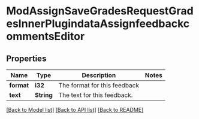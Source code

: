 # ModAssignSaveGradesRequestGradesInnerPlugindataAssignfeedbackcommentsEditor

## Properties

Name | Type | Description | Notes
------------ | ------------- | ------------- | -------------
**format** | **i32** | The format for this feedback | 
**text** | **String** | The text for this feedback. | 

[[Back to Model list]](../README.md#documentation-for-models) [[Back to API list]](../README.md#documentation-for-api-endpoints) [[Back to README]](../README.md)


